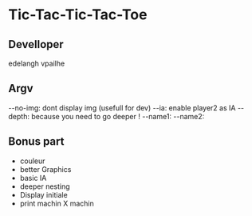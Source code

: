 # Tic-Tac-Tic-Tac-Toe

## Develloper
edelangh
vpailhe

## Argv
--no-img: dont display img (usefull for dev)
--ia:     enable player2 as IA
--depth:  because you need to go deeper !
--name1:
--name2:

## Bonus part
- couleur
- better Graphics
- basic IA
- deeper nesting
- Display initiale
- print machin X machin
